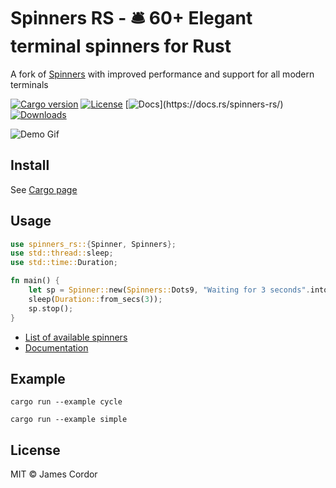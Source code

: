 # Spinners RS - 🛎 60+ Elegant terminal spinners for Rust

A fork of [Spinners](https://github.com/FGRibreau/spinners) with improved performance and support for all modern terminals

[![Cargo version](https://img.shields.io/crates/v/spinners-rs.svg)](https://crates.io/crates/spinners-rs)
[![License](https://img.shields.io/github/license/jamesinaxx/spinners-rs)](https://github.com/jamesinaxx/spinners-rs/blob/master/LICENSE)
[![Docs](https://img.shields.io/badge/docs-👌-4EC329.svg?)](https://docs.rs/spinners-rs/)
[![Downloads](https://img.shields.io/crates/d/spinners-rs.svg)](https://crates.io/crates/spinners-rs)

![Demo Gif](https://media.giphy.com/media/3oxHQyZfOJjlL3bhRK/giphy.gif)

## Install

See [Cargo page](https://crates.io/crates/spinners-rs)

## Usage

```rust
use spinners_rs::{Spinner, Spinners};
use std::thread::sleep;
use std::time::Duration;

fn main() {
    let sp = Spinner::new(Spinners::Dots9, "Waiting for 3 seconds".into());
    sleep(Duration::from_secs(3));
    sp.stop();
}
```

- [List of available spinners](src/utils/spinner_names.rs)
- [Documentation](https://docs.rs/spinners-rs/)

## Example

```shell
cargo run --example cycle
```

```shell
cargo run --example simple
```

## License

MIT © James Cordor
